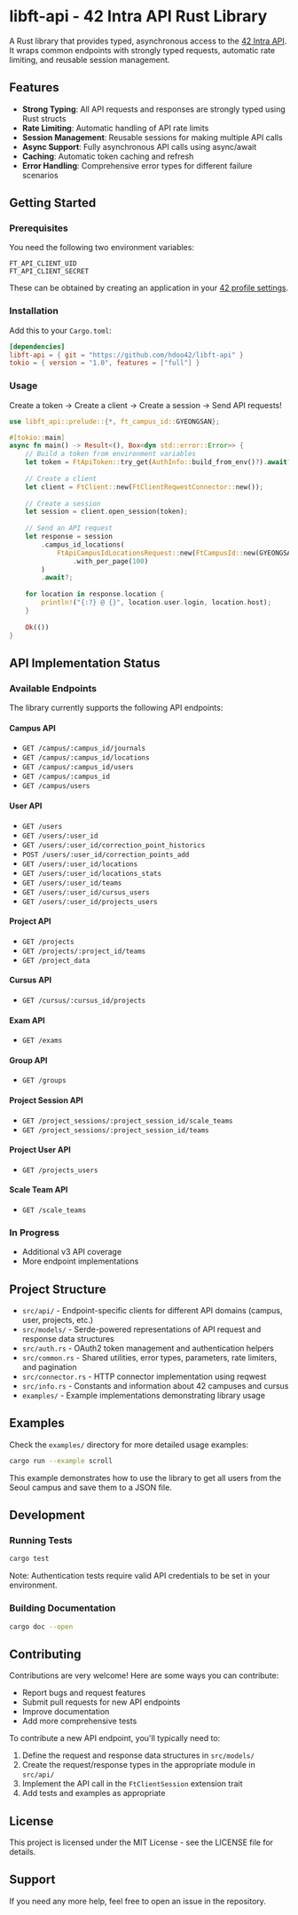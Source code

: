 # libft-api - 42 Intra API Rust Library

A Rust library that provides typed, asynchronous access to the [42 Intra API](https://api.intra.42.fr/). It wraps common endpoints with strongly typed requests, automatic rate limiting, and reusable session management.

## Features

- **Strong Typing**: All API requests and responses are strongly typed using Rust structs
- **Rate Limiting**: Automatic handling of API rate limits
- **Session Management**: Reusable sessions for making multiple API calls
- **Async Support**: Fully asynchronous API calls using async/await
- **Caching**: Automatic token caching and refresh
- **Error Handling**: Comprehensive error types for different failure scenarios

## Getting Started

### Prerequisites

You need the following two environment variables:

```env
FT_API_CLIENT_UID
FT_API_CLIENT_SECRET
```

These can be obtained by creating an application in your [42 profile settings](https://profile.intra.42.fr/oauth/applications).

### Installation

Add this to your `Cargo.toml`:

```toml
[dependencies]
libft-api = { git = "https://github.com/hdoo42/libft-api" }
tokio = { version = "1.0", features = ["full"] }
```

### Usage

Create a token -> Create a client -> Create a session -> Send API requests!

```rust
use libft_api::prelude::{*, ft_campus_id::GYEONGSAN};

#[tokio::main]
async fn main() -> Result<(), Box<dyn std::error::Error>> {
    // Build a token from environment variables
    let token = FtApiToken::try_get(AuthInfo::build_from_env()?).await?;
    
    // Create a client
    let client = FtClient::new(FtClientReqwestConnector::new());
    
    // Create a session
    let session = client.open_session(token);
    
    // Send an API request
    let response = session
        .campus_id_locations(
            FtApiCampusIdLocationsRequest::new(FtCampusId::new(GYEONGSAN))
                .with_per_page(100)
        )
        .await?;
    
    for location in response.location {
        println!("{:?} @ {}", location.user.login, location.host);
    }
    
    Ok(())
}
```

## API Implementation Status

### Available Endpoints

The library currently supports the following API endpoints:

#### Campus API
- `GET /campus/:campus_id/journals`
- `GET /campus/:campus_id/locations`
- `GET /campus/:campus_id/users`
- `GET /campus/:campus_id`
- `GET /campus/users`

#### User API
- `GET /users`
- `GET /users/:user_id`
- `GET /users/:user_id/correction_point_historics`
- `POST /users/:user_id/correction_points_add`
- `GET /users/:user_id/locations`
- `GET /users/:user_id/locations_stats`
- `GET /users/:user_id/teams`
- `GET /users/:user_id/cursus_users`
- `GET /users/:user_id/projects_users`

#### Project API
- `GET /projects`
- `GET /projects/:project_id/teams`
- `GET /project_data`

#### Cursus API
- `GET /cursus/:cursus_id/projects`

#### Exam API
- `GET /exams`

#### Group API
- `GET /groups`

#### Project Session API
- `GET /project_sessions/:project_session_id/scale_teams`
- `GET /project_sessions/:project_session_id/teams`

#### Project User API
- `GET /projects_users`

#### Scale Team API
- `GET /scale_teams`

### In Progress

- Additional v3 API coverage
- More endpoint implementations

## Project Structure

- `src/api/` - Endpoint-specific clients for different API domains (campus, user, projects, etc.)
- `src/models/` - Serde-powered representations of API request and response data structures
- `src/auth.rs` - OAuth2 token management and authentication helpers
- `src/common.rs` - Shared utilities, error types, parameters, rate limiters, and pagination
- `src/connector.rs` - HTTP connector implementation using reqwest
- `src/info.rs` - Constants and information about 42 campuses and cursus
- `examples/` - Example implementations demonstrating library usage

## Examples

Check the `examples/` directory for more detailed usage examples:

```bash
cargo run --example scroll
```

This example demonstrates how to use the library to get all users from the Seoul campus and save them to a JSON file.

## Development

### Running Tests

```bash
cargo test
```

Note: Authentication tests require valid API credentials to be set in your environment.

### Building Documentation

```bash
cargo doc --open
```

## Contributing

Contributions are very welcome! Here are some ways you can contribute:

- Report bugs and request features
- Submit pull requests for new API endpoints
- Improve documentation
- Add more comprehensive tests

To contribute a new API endpoint, you'll typically need to:

1. Define the request and response data structures in `src/models/`
2. Create the request/response types in the appropriate module in `src/api/`
3. Implement the API call in the `FtClientSession` extension trait
4. Add tests and examples as appropriate

## License

This project is licensed under the MIT License - see the LICENSE file for details.

## Support

If you need any more help, feel free to open an issue in the repository.
